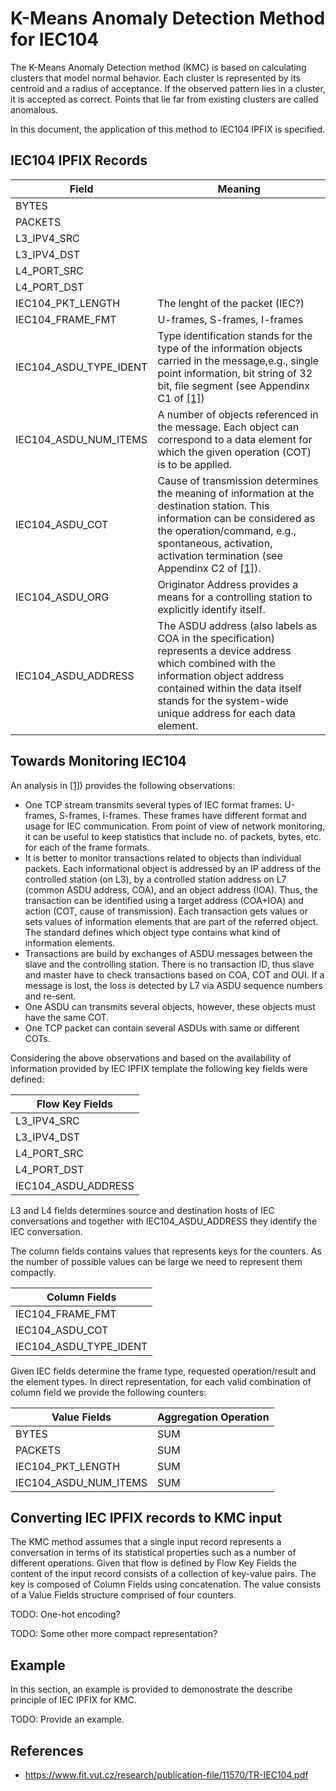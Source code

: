 # K-Means Anomaly Detection Method for IEC104

The K-Means Anomaly Detection method (KMC) is based on calculating clusters that model normal behavior. Each cluster is represented by its centroid and a radius of acceptance. If the observed pattern lies in a cluster, it is accepted as correct. Points that lie far from existing clusters are called anomalous.

In this document, the application of this method to IEC104 IPFIX is specified.

## IEC104 IPFIX Records

| Field | Meaning |
| -- | ------ |
| BYTES | |
| PACKETS |  |
| L3_IPV4_SRC | |
| L3_IPV4_DST | |
| L4_PORT_SRC | |
| L4_PORT_DST | |
| IEC104_PKT_LENGTH | The lenght of the packet (IEC?) |
| IEC104_FRAME_FMT | U-frames, S-frames, I-frames |
| IEC104_ASDU_TYPE_IDENT | Type identification stands for the type of the information objects carried in the message,e.g., single point information, bit string of 32 bit, file segment (see Appendinx C1 of [[1]](https://www.fit.vut.cz/research/publication-file/11570/TR-IEC104.pdf))   |
| IEC104_ASDU_NUM_ITEMS | A number of objects referenced in the message. Each object can correspond to a data element for which the given operation (COT) is to be applied. |
| IEC104_ASDU_COT | Cause of transmission determines the meaning of information at the destination station. This information can be considered as the operation/command, e.g., spontaneous, activation, activation termination (see Appendinx C2 of [[1]](https://www.fit.vut.cz/research/publication-file/11570/TR-IEC104.pdf)). |
| IEC104_ASDU_ORG | Originator Address provides a means for a controlling station to explicitly identify itself.  |
| IEC104_ASDU_ADDRESS | The ASDU address (also labels as COA in the specification) represents a device address which combined with the information object address contained within the data itself stands for the system-wide unique address for each data element.|

## Towards Monitoring IEC104

An analysis in [[1]](https://www.fit.vut.cz/research/publication-file/11570/TR-IEC104.pdf)) provides the following observations:

* One TCP stream transmits several types of IEC format frames: U-frames, S-frames, I-frames. 
These frames have different format and usage for IEC communication. From point of view of 
network monitoring, it can be useful to keep statistics that include no. of packets, bytes, etc. 
for each of the frame formats.
* It is better to monitor transactions related to objects than individual packets. Each 
informational object is addressed by an IP address of the controlled station (on L3), by a 
controlled station address on L7 (common ASDU address, COA), and an object address (IOA). 
Thus, the transaction can be identified using a target address (COA+IOA) and action (COT, 
cause of transmission). Each transaction gets values or sets values of information elements 
that are part of the referred object. The standard defines which object type contains what kind 
of information elements. 
* Transactions are build by exchanges of ASDU messages between the slave and the controlling 
station. There is no transaction ID, thus slave and master have to check transactions based on 
COA, COT and OUI. If a message is lost, the loss is detected by L7 via ASDU sequence numbers 
and re-sent. 
* One ASDU can transmits several objects, however, these objects must have the same COT. 
* One TCP packet can contain several ASDUs with same or different COTs. 

Considering the above observations and based on the availability of information provided by IEC IPFIX template the following key fields were defined:

| Flow Key Fields |
| ----------- |
| L3_IPV4_SRC | 
| L3_IPV4_DST | 
| L4_PORT_SRC | 
| L4_PORT_DST |
| IEC104_ASDU_ADDRESS |  

L3 and L4 fields determines source and destination hosts of IEC conversations and together with IEC104_ASDU_ADDRESS they identify the IEC conversation. 

The column fields contains values that represents keys for the counters. As the number of possible values can be large we need to represent them compactly. 

| Column Fields |
| ---------------- |
| IEC104_FRAME_FMT |
| IEC104_ASDU_COT |
| IEC104_ASDU_TYPE_IDENT |

Given IEC fields determine the frame type, requested operation/result and the element types. In direct representation, for each valid 
combination of column field we provide the following counters:

| Value Fields | Aggregation Operation |
| ------------ | ---------------------- |
| BYTES | SUM |
| PACKETS | SUM |
| IEC104_PKT_LENGTH | SUM |
| IEC104_ASDU_NUM_ITEMS | SUM |


## Converting IEC IPFIX records to KMC input

The KMC method assumes that a single input record represents a conversation in terms of its statistical properties such as a number of different operations.
Given that flow is defined by Flow Key Fields the content of the input record consists of a collection of key-value pairs. The key is composed of Column Fields using concatenation. 
The value consists of a Value Fields structure comprised of four counters.

TODO: One-hot encoding?

TODO: Some other more compact representation?

## Example
In this section, an example is provided to demonostrate the describe principle of IEC IPFIX for KMC.

TODO: Provide an example.

## References

* https://www.fit.vut.cz/research/publication-file/11570/TR-IEC104.pdf


